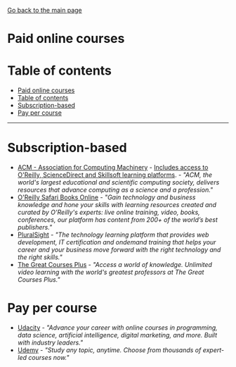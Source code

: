 [Go back to the main page](https://github.com/world-class/REPL)

# Paid online courses
# Table of contents
- [Paid online courses](#paid-online-courses)
- [Table of contents](#table-of-contents)
- [Subscription-based](#subscription-based)
- [Pay per course](#pay-per-course)

---

# Subscription-based
- [ACM - Association for Computing Machinery](https://www.acm.org/membership) - [Includes access to O'Reilly, ScienceDirect and Skillsoft learning platforms](https://learning.acm.org/e-learning). - *"ACM, the world's largest educational and scientific computing society, delivers resources that advance computing as a science and a profession."*
- [O'Reilly Safari Books Online](https://learning.oreilly.com) - *"Gain technology and business knowledge and hone your skills with learning resources created and curated by O'Reilly's experts: live online training, video, books, conferences, our platform has content from 200+ of the world’s best publishers."*
- [PluralSight](https://www.pluralsight.com) - *"The technology learning platform that provides web development, IT certification and ondemand training that helps your career and your business move forward with the right technology and the right skills."*
- [The Great Courses Plus](https://www.thegreatcoursesplus.com) - *"Access a world of knowledge. Unlimited video learning with the world's greatest professors at The Great Courses Plus."*

# Pay per course
- [Udacity](https://www.udacity.com) - *"Advance your career with online courses in programming, data science, artificial intelligence, digital marketing, and more. Built with industry leaders."*
- [Udemy](https://www.udemy.com) - *"Study any topic, anytime. Choose from thousands of expert-led courses now."*
